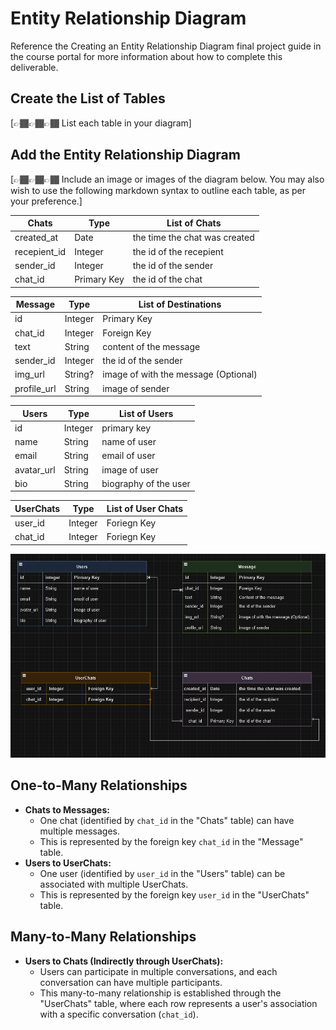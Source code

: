 # Entity Relationship Diagram

Reference the Creating an Entity Relationship Diagram final project guide in the course portal for more information about how to complete this deliverable.

## Create the List of Tables

[👉🏾👉🏾👉🏾 List each table in your diagram]

## Add the Entity Relationship Diagram

[👉🏾👉🏾👉🏾 Include an image or images of the diagram below. You may also wish to use the following markdown syntax to outline each table, as per your preference.]

| Chats        | Type        | List of Chats                 |
| ------------ | ----------- | ----------------------------- |
| created_at   | Date        | the time the chat was created |
| recepient_id | Integer     | the id of the recepient       |
| sender_id    | Integer     | the id of the sender          |
| chat_id      | Primary Key | the id of the chat            |

| Message     | Type    | List of Destinations                 |
| ----------- | ------- | ------------------------------------ |
| id          | Integer | Primary Key                          |
| chat_id     | Integer | Foreign Key                          |
| text        | String  | content of the message               |
| sender_id   | Integer | the id of the sender                 |
| img_url     | String? | image of with the message (Optional) |
| profile_url | String  | image of sender                      |

| Users      | Type    | List of Users         |
| ---------- | ------- | --------------------- |
| id         | Integer | primary key           |
| name       | String  | name of user          |
| email      | String  | email of user         |
| avatar_url | String  | image of user         |
| bio        | String  | biography of the user |

| UserChats | Type    | List of User Chats |
| --------- | ------- | ------------------ |
| user_id   | Integer | Foriegn Key        |
| chat_id   | Integer | Foriegn Key        |

<img src='/public/ERD.png' title='ERD Screenshot' width='' alt='ERD Screenshot' />

## One-to-Many Relationships

- **Chats to Messages:**
  - One chat (identified by `chat_id` in the "Chats" table) can have multiple messages.
  - This is represented by the foreign key `chat_id` in the "Message" table.
- **Users to UserChats:**
  - One user (identified by `user_id` in the "Users" table) can be associated with multiple UserChats.
  - This is represented by the foreign key `user_id` in the "UserChats" table.

## Many-to-Many Relationships

- **Users to Chats (Indirectly through UserChats):**
  - Users can participate in multiple conversations, and each conversation can have multiple participants.
  - This many-to-many relationship is established through the "UserChats" table, where each row represents a user's association with a specific conversation (`chat_id`).
